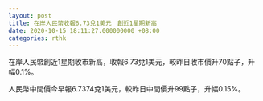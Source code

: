 ```yaml
---
layout: post
title: 在岸人民幣收報6.73兌1美元　創近1星期新高
date: 2020-10-15 18:11:27.000000000 +08:00
categories: rthk
---
```


在岸人民幣創近1星期收市新高，收報6.73兌1美元，較昨日收市價升70點子，升幅0.1%。

人民幣中間價今早報6.7374兌1美元，較昨日中間價升99點子，升幅0.15%。
